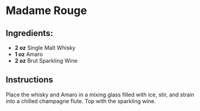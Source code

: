 # Madame Rouge

## Ingredients:
- **2 oz** Single Malt Whisky
- **1 oz** Amaro
- **2 oz** Brut Sparkling Wine

## Instructions
Place the whisky and Amaro in a mixing glass filled with ice, stir, and strain into a chilled champagne flute. Top with the sparkling wine.
